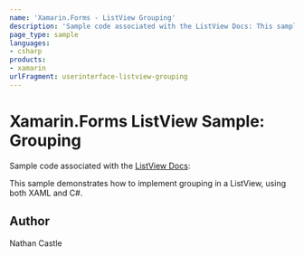 ```yaml
---
name: 'Xamarin.Forms - ListView Grouping'
description: 'Sample code associated with the ListView Docs: This sample demonstrates how to implement grouping in a ListView, using both XAML and C #ui'
page_type: sample
languages:
- csharp
products:
- xamarin
urlFragment: userinterface-listview-grouping
---
```

# Xamarin.Forms ListView Sample: Grouping

Sample code associated with the [ListView Docs](https://docs.microsoft.com/xamarin/xamarin-forms/user-interface/listview/):

This sample demonstrates how to implement grouping in a ListView, using both XAML and C#. 

## Author

Nathan Castle
